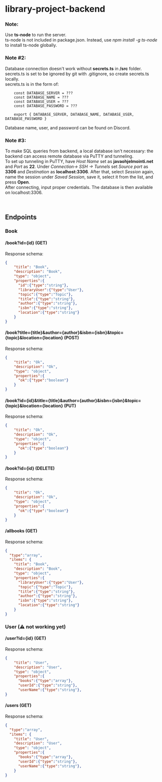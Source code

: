 # library-project-backend

### Note:
Use **ts-node** to run the server. <br> ts-node is not included in package.json. Instead, use *npm install -g ts-node* to install ts-node globally.

### Note #2:
Database connection doesn't work without **secrets.ts** in **/src** folder. secrets.ts is set to be ignored by git with .gitignore, so create secrets.ts locally. <br> secrets.ts is in the form of: <br>
``` 
    const DATABASE_SERVER = ???
    const DATABASE_NAME = ???
    const DATABASE_USER = ???
    const DATABASE_PASSWORD = ???
    
    export { DATABASE_SERVER, DATABASE_NAME, DATABASE_USER, DATABASE_PASSWORD }
```
Database name, user, and password can be found on Discord.

### Note #3: 
To make SQL queries from backend, a local database isn't necessary: the backend can access remote database via PuTTY and tunneling. <br> To set up tunneling in PuTTY, have *Host Name* set as **javaohjelmointi.net** and *Port* as **22**. Under *Connection-> SSH -> Tunnels* set *Source port* as **3306** and *Destination* as **localhost:3306**. After that, select *Session* again, name the session under *Saved Session*, save it, select it from the list, and press **Open**. <br>
After connecting, input proper credentials. The database is then available on localhost:3306. 

<br>

## Endpoints



### Book
#### /book?id={id} (GET)

Response schema: 

```JSON
{   
    "title": "Book",
    "description": "Book",
    "type": "object",
    "properties":{
      "id":{"type":"string"},
      "libraryUser":{"type":"User"},
      "topic":{"type":"Topic"},
      "title":{"type":"string"},
      "author":{"type":"string"},
      "isbn":{"type":"string"},
      "location":{"type":"string"}
    }
}
```

#### /book?title={title}&author={author}&isbn={isbn}&topic={topic}&location={location} (POST)

Response schema:

```JSON
{   
    "title": "Ok",
    "description": "Ok",
    "type": "object",
    "properties":{
      "ok":{"type":"boolean"}
    }
}
```

#### /book?id={id}&title={title}&author={author}&isbn={isbn}&topic={topic}&location={location} (PUT)

Response schema:

```JSON
{   
    "title": "Ok",
    "description": "Ok",
    "type": "object",
    "properties":{
      "ok":{"type":"boolean"}
    }
}
```

#### /book?id={id} (DELETE)

Response schema:
```JSON
{   
    "title": "Ok",
    "description": "Ok",
    "type": "object",
    "properties":{
      "ok":{"type":"boolean"}
    }
}
```

#### /allbooks (GET)

Response schema: 

```JSON
{
  "type":"array",
  "items": {
    "title": "Book",
    "description": "Book",
    "type": "object",
    "properties":{
      "libraryUser":{"type":"User"},
      "topic":{"type":"Topic"},
      "title":{"type":"string"},
      "author":{"type":"string"},
      "isbn":{"type":"string"},
      "location":{"type":"string"}
    }
}
```
### User **(⚠ not working yet)**
#### /user?id={id} (GET)

Response schema: 

```JSON
{   
    "title": "User",
    "description": "User",
    "type": "object",
    "properties":{
      "books":{"type":"array"},
      "userId":{"type":"string"},
      "userName":{"type":"string"},
}
```

#### /users (GET)

Response schema: 

```JSON
{
  "type":"array",
  "items": {
    "title": "User",
    "description": "User",
    "type": "object",
    "properties":{
      "books":{"type":"array"},
      "userId":{"type":"string"},
      "userName":{"type":"string"},
    }
}
```
